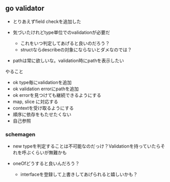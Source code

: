 ## go validator

- とりあえずfield checkを追加した
- 気づいたけれどtype単位でのvalidationが必要だ

  - これをいつ判定してあげると良いのだろう？
  - structならdescribeの対象にならないとダメなのでは？

- pathは常に欲しいな。validation時にpathを表示したい

やること

- ok type毎にvalidationを追加
- ok validation errorにpathを追加
- ok errorを見つけても継続できるようにする
- map, slice に対応する
- contextを受け取るようにする
- 順序に依存をもたせたくない
- 自己参照

### schemagen

- new typeを判定することは不可能なのだっけ？Validationを持っていたらそれを呼ぶくらいが無難かも
- oneOfどうすると良いんだろう？

  - interfaceを登録して上書きしてあげられると嬉しいかも？

